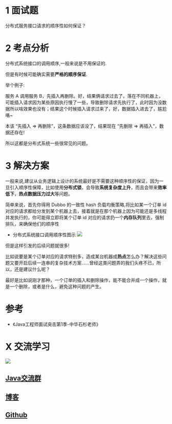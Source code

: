 # 1 面试题

分布式服务接口请求的顺序性如何保证？

# 2 考点分析

分布式系统接口的调用顺序,一般来说是不用保证的.

但是有时候可能确实需要**严格的顺序保证**.

举个例子:

服务 A 调用服务 B，先插入再删除。好，结果俩请求过去了，落在不同机器上，可能插入请求因为某些原因执行慢了一些，导致删除请求先执行了，此时因为没数据所以啥效果也没有；结果这个时候插入请求过来了，好，数据插入进去了，尴尬咯~

本该 “先插入 => 再删除”，这条数据应该没了，结果现在 “先删除 => 再插入”，数据还存在!

所以这都是分布式系统一些很常见的问题。

# 3 解决方案

一般来说,建议从业务逻辑上设计的系统最好是不需要这种顺序性的保证，因为一旦引入顺序性保障，比如使用**分布式锁**，会导致**系统复杂度上升**，而且会带来**效率低下**，**热点数据压力过大**等问题。

简单来说，首先你得用 Dubbo 的一致性 hash 负载均衡策略,将比如某一个订单 id 对应的请求都给分发到某个机器上去，接着就是在那个机器上因为可能还是多线程并发执行的，你可能得立即将某个订单 id 对应的请求扔一个**内存队列**里去，强制排队，来确保他们的顺序性

- 分布式系统接口调用顺序性图示
![](https://ask.qcloudimg.com/http-save/1752328/m3u86wst0u.png)

但是这样引发的后续问题就很多!

比如说要是某个订单对应的请求特别多，造成某台机器成**热点**怎么办？解决这些问题又要开启后续一连串的复杂技术方案......曾经这类问题弄的我们头疼不已，所以，还是建议什么呢？

最好是比如说刚才那种，一个订单的插入和删除操作，能不能合并成一个操作，就是一个删除，或者是什么，避免这种问题的产生。

# 参考

- 《Java工程师面试突击第1季-中华石杉老师》


# X 交流学习
![](https://img-blog.csdnimg.cn/20190504005601174.jpg)
## [Java交流群](https://jq.qq.com/?_wv=1027&k=5UB4P1T)
## [博客](https://blog.csdn.net/qq_33589510)
## [Github](https://github.com/Wasabi1234)